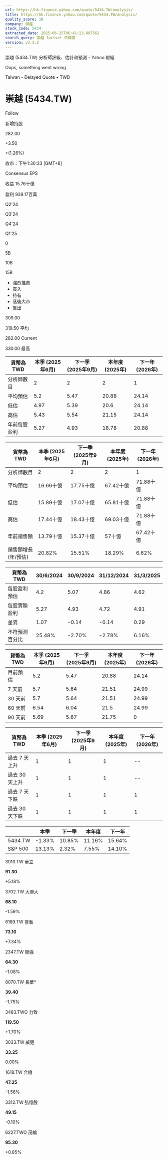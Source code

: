 ```yaml
---
url: https://hk.finance.yahoo.com/quote/5434.TW/analysis/
title: https://hk.finance.yahoo.com/quote/5434.TW/analysis/
quality_score: 10
company: 崇越
stock_code: 5434
extracted_date: 2025-06-25T06:41:23.897562
search_query: 崇越 factset 目標價
version: v3.3.2
---
```


崇越 (5434.TW) 分析師評級、估計和預測 - Yahoo 財經


Oops, something went wrong

 

Taiwan - Delayed Quote • TWD 

# 崇越 (5434.TW)

Follow

 

新增持股

282.00

+3.50

+(1.26%)

收市：下午1:30:33 [GMT+8]

Consensus EPS

收益 15.76十億

盈利 939.17百萬

Q2'24

Q3'24

Q4'24

Q1'25

0

5B

10B

15B

* 強烈推薦
* 買入
* 持有
* 落後大市
* 售出

309.00

319.50 平均

282.00 Current

330.00 最高

| 貨幣為TWD | 本季 (2025年6月) | 下一季 (2025年9月) | 本年度 (2025年) | 下一年 (2026年) |
| --- | --- | --- | --- | --- |
| 分析師數目 | 2 | 2 | 2 | 1 |
| 平均預估 | 5.2 | 5.47 | 20.88 | 24.14 |
| 低估 | 4.97 | 5.39 | 20.6 | 24.14 |
| 高估 | 5.43 | 5.54 | 21.15 | 24.14 |
| 年前每股盈利 | 5.27 | 4.93 | 18.78 | 20.88 |

| 貨幣為TWD | 本季 (2025年6月) | 下一季 (2025年9月) | 本年度 (2025年) | 下一年 (2026年) |
| --- | --- | --- | --- | --- |
| 分析師數目 | 2 | 2 | 2 | 1 |
| 平均預估 | 16.66十億 | 17.75十億 | 67.42十億 | 71.88十億 |
| 低估 | 15.89十億 | 17.07十億 | 65.81十億 | 71.88十億 |
| 高估 | 17.44十億 | 18.43十億 | 69.03十億 | 71.88十億 |
| 年前銷售額 | 13.79十億 | 15.37十億 | 57十億 | 67.42十億 |
| 銷售額增長 (年/預估) | 20.82% | 15.51% | 18.29% | 6.62% |

| 貨幣為TWD | 30/6/2024 | 30/9/2024 | 31/12/2024 | 31/3/2025 |
| --- | --- | --- | --- | --- |
| 每股盈利預估 | 4.2 | 5.07 | 4.86 | 4.62 |
| 每股實際盈利 | 5.27 | 4.93 | 4.72 | 4.91 |
| 差異 | 1.07 | -0.14 | -0.14 | 0.29 |
| 不符預測百分比 | 25.48% | -2.70% | -2.78% | 6.16% |

| 貨幣為TWD | 本季 (2025年6月) | 下一季 (2025年9月) | 本年度 (2025年) | 下一年 (2026年) |
| --- | --- | --- | --- | --- |
| 目前預估 | 5.2 | 5.47 | 20.88 | 24.14 |
| 7 天前 | 5.7 | 5.64 | 21.51 | 24.99 |
| 30 天前 | 5.7 | 5.64 | 21.51 | 24.99 |
| 60 天前 | 6.54 | 6.04 | 21.5 | 24.99 |
| 90 天前 | 5.69 | 5.67 | 21.75 | 0 |

| 貨幣為TWD | 本季 (2025年6月) | 下一季 (2025年9月) | 本年度 (2025年) | 下一年 (2026年) |
| --- | --- | --- | --- | --- |
| 過去 7 天上升 | 1 | 1 | 1 | -- |
| 過去 30 天上升 | 1 | 1 | 1 | -- |
| 過去 7 天下跌 | 1 | 1 | 1 | 1 |
| 過去 30 天下跌 | 1 | 1 | 1 | 1 |

|  | 本季 | 下一季 | 本年度 | 下一年 |
| --- | --- | --- | --- | --- |
| 5434.TW | -1.33% | 10.85% | 11.16% | 15.64% |
| S&P 500 | 13.13% | 2.32% | 7.55% | 14.10% |

3010.TW  華立

**91.30**

+5.18%

3702.TW  大聯大

**68.10**

-1.59%

6189.TW  豐藝

**73.10**

+7.34%

2347.TW  聯強

**64.30**

-1.08%

8070.TW  長華\*

**39.40**

-1.75%

3483.TWO  力致

**119.50**

+1.70%

3033.TW  威健

**33.25**

0.00%

1618.TW  合機

**47.25**

-1.56%

3312.TW  弘憶股

**49.15**

-0.10%

6227.TWO  茂綸

**95.30**

+0.85%